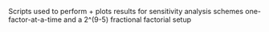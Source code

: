 Scripts used to perform + plots results for sensitivity analysis schemes one-factor-at-a-time and a 2^(9-5) fractional factorial setup
